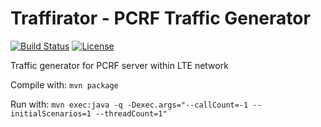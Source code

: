 # Traffirator - PCRF Traffic Generator

[![Build Status](https://travis-ci.org/Neloop/traffirator.svg?branch=master)](https://travis-ci.org/Neloop/traffirator)
[![License](http://img.shields.io/:license-mit-blue.svg)](https://github.com/Neloop/traffirator/blob/master/LICENSE)

Traffic generator for PCRF server within LTE network

Compile with: `mvn package`

Run with: `mvn exec:java -q -Dexec.args="--callCount=-1 --initialScenarios=1 --threadCount=1"`

